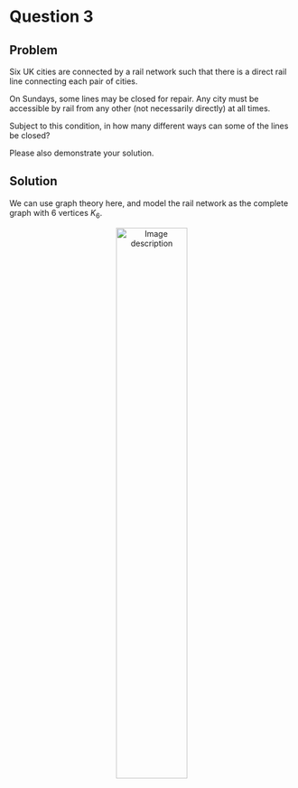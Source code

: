 # Question 3

## Problem

Six UK cities are connected by a rail network such that there is a direct rail line connecting each pair of cities.

On Sundays, some lines may be closed for repair. Any city must be accessible by rail from any other (not necessarily directly) at all times.

Subject to this condition, in how many different ways can some of the lines be closed?

Please also demonstrate your solution.

## Solution

We can use graph theory here, and model the rail network as the complete graph with 6 vertices $K_6$.

<div align="center">
  <img src="https://github.com/user-attachments/assets/956023d9-5404-4187-b44c-a918c30fed74" alt="Image description" style="width: 50%;" />
</div>

